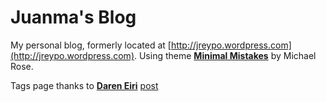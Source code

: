 # Juanma's Blog

My personal blog, formerly located at [http://jreypo.wordpress.com](http://jreypo.wordpress.com). Using theme **[Minimal Mistakes](http://mmistakes.github.io/minimal-mistakes)** by Michael Rose.

Tags page thanks to [**Daren Eiri**](http://twitter.com/dareneiri) [post](http://dareneiri.github.io/Jekyll-Themes-and-Tags/)

